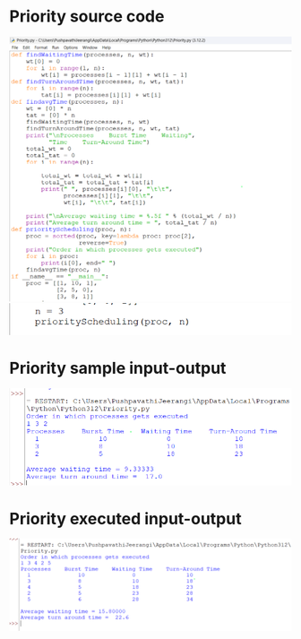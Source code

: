 # Priority source code
![Priority source code](Priority_code_578.png)
![Priority source code](Priority_code2_578.png)
# Priority sample input-output
![Priority sample input-output](Priority_IO_578.png)
# Priority executed input-output
![Priority executed input-output](Priority_EO_578.png)
